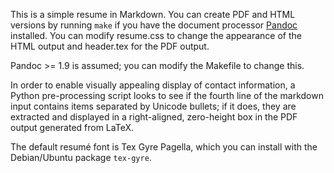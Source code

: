 This is a simple resume in Markdown.  You can create PDF and HTML versions by
running `make` if you have the document processor
[Pandoc](http://johnmacfarlane.net/pandoc/) installed.  You can modify
resume.css to change the appearance of the HTML output and header.tex for the
PDF output.

Pandoc >= 1.9 is assumed; you can modify the Makefile to change this.

In order to enable visually appealing display of contact information, a Python
pre-processing script looks to see if the fourth line of the markdown input
contains items separated by Unicode bullets; if it does, they are extracted and
displayed in a right-aligned, zero-height box in the PDF output generated from
LaTeX.

The default resumé font is Tex Gyre Pagella, which you can install with the
Debian/Ubuntu package `tex-gyre`.
